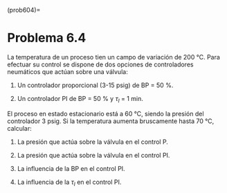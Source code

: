 (prob604)=
# Problema 6.4

La temperatura de un proceso tien un campo de variación de 200 ℃. Para efectuar su control se dispone de dos opciones de controladores neumáticos que actúan sobre una válvula:

1. Un controlador proporcional (3-15 psig) de BP = 50 %.

2. Un controlador PI de BP = 50 % y $\tau_I$ = 1 min.

El proceso en estado estacionario está a 60 ℃, siendo la presión del controlador 3 psig. Si la temperatura aumenta bruscamente hasta 70 ℃, calcular:

1. La presión que actúa sobre la válvula en el control P.

2. La presión que actúa sobre la válvula en el control PI.

3. La influencia de la BP en el control PI.

4. La influencia de la $\tau_I$ en el control PI.